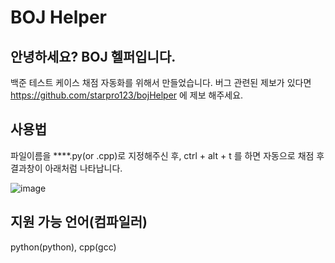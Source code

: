 # BOJ Helper

## 안녕하세요? BOJ 헬퍼입니다.

백준 테스트 케이스 채점 자동화를 위해서 만들었습니다.
버그 관련된 제보가 있다면
https://github.com/starpro123/bojHelper 에 제보 해주세요.

## 사용법

파일이름을 \*\*\*\*.py(or .cpp)로 지정해주신 후,
ctrl + alt + t 를 하면 자동으로 채점 후 결과창이 아래처럼 나타납니다.

![image](https://user-images.githubusercontent.com/40790219/163690671-0b084f89-973c-49f5-b667-0504d6b6f48e.png)

## 지원 가능 언어(컴파일러)

python(python), cpp(gcc)
